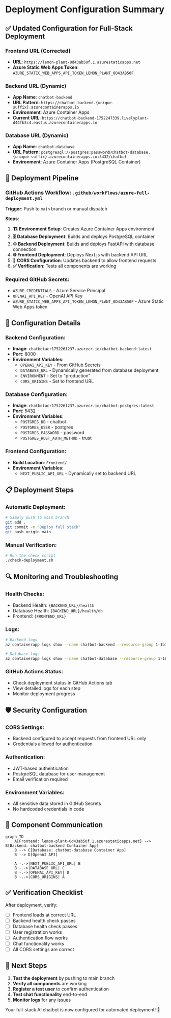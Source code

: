# Deployment Configuration Summary

## ✅ Updated Configuration for Full-Stack Deployment

### **Frontend URL (Corrected)**
- **URL**: `https://lemon-plant-0d43ab50f.1.azurestaticapps.net`
- **Azure Static Web Apps Token**: `AZURE_STATIC_WEB_APPS_API_TOKEN_LEMON_PLANT_0D43AB50F`

### **Backend URL (Dynamic)**
- **App Name**: `chatbot-backend`
- **URL Pattern**: `https://chatbot-backend.{unique-suffix}.azurecontainerapps.io`
- **Environment**: Azure Container Apps
- **Current URL**: `https://chatbot-backend-1752247339.livelyplant-d44fb3c4.eastus.azurecontainerapps.io`

### **Database URL (Dynamic)**
- **App Name**: `chatbot-database`
- **URL Pattern**: `postgresql://postgres:password@chatbot-database.{unique-suffix}.azurecontainerapps.io:5432/chatbot`
- **Environment**: Azure Container Apps (PostgreSQL Container)

## 🚀 Deployment Pipeline

### **GitHub Actions Workflow**: `.github/workflows/azure-full-deployment.yml`

**Trigger**: Push to `main` branch or manual dispatch

**Steps**:
1. **🏗️ Environment Setup**: Creates Azure Container Apps environment
2. **🗄️ Database Deployment**: Builds and deploys PostgreSQL container
3. **⚙️ Backend Deployment**: Builds and deploys FastAPI with database connection
4. **🌐 Frontend Deployment**: Deploys Next.js with backend API URL
5. **🔐 CORS Configuration**: Updates backend to allow frontend requests
6. **✅ Verification**: Tests all components are working

### **Required GitHub Secrets**:
- `AZURE_CREDENTIALS` - Azure Service Principal
- `OPENAI_API_KEY` - OpenAI API Key
- `AZURE_STATIC_WEB_APPS_API_TOKEN_LEMON_PLANT_0D43AB50F` - Azure Static Web Apps token

## 🔧 Configuration Details

### **Backend Configuration**:
- **Image**: `chatbotacr1752261237.azurecr.io/chatbot-backend:latest`
- **Port**: 8000
- **Environment Variables**:
  - `OPENAI_API_KEY` - From GitHub Secrets
  - `DATABASE_URL` - Dynamically generated from database deployment
  - `ENVIRONMENT` - Set to "production"
  - `CORS_ORIGINS` - Set to frontend URL

### **Database Configuration**:
- **Image**: `chatbotacr1752261237.azurecr.io/chatbot-postgres:latest`
- **Port**: 5432
- **Environment Variables**:
  - `POSTGRES_DB` - chatbot
  - `POSTGRES_USER` - postgres
  - `POSTGRES_PASSWORD` - password
  - `POSTGRES_HOST_AUTH_METHOD` - trust

### **Frontend Configuration**:
- **Build Location**: `Frontend/`
- **Environment Variables**:
  - `NEXT_PUBLIC_API_URL` - Dynamically set to backend URL

## 📋 Deployment Steps

### **Automatic Deployment**:
```bash
# Simply push to main branch
git add .
git commit -m "Deploy full stack"
git push origin main
```

### **Manual Verification**:
```bash
# Run the check script
./check-deployment.sh
```

## 🔍 Monitoring and Troubleshooting

### **Health Checks**:
- Backend Health: `{BACKEND_URL}/health`
- Database Health: `{BACKEND_URL}/health/db`
- Frontend: `{FRONTEND_URL}`

### **Logs**:
```bash
# Backend logs
az containerapp logs show --name chatbot-backend --resource-group 1-1b154f73-playground-sandbox --follow

# Database logs
az containerapp logs show --name chatbot-database --resource-group 1-1b154f73-playground-sandbox --follow
```

### **GitHub Actions Status**:
- Check deployment status in GitHub Actions tab
- View detailed logs for each step
- Monitor deployment progress

## 🛡️ Security Configuration

### **CORS Settings**:
- Backend configured to accept requests from frontend URL only
- Credentials allowed for authentication

### **Authentication**:
- JWT-based authentication
- PostgreSQL database for user management
- Email verification required

### **Environment Variables**:
- All sensitive data stored in GitHub Secrets
- No hardcoded credentials in code

## 🎯 Component Communication

```mermaid
graph TD
    A[Frontend: lemon-plant-0d43ab50f.1.azurestaticapps.net] --> B[Backend: chatbot-backend Container App]
    B --> C[Database: chatbot-database Container App]
    B --> D[OpenAI API]
    
    A -.->|NEXT_PUBLIC_API_URL| B
    B -.->|DATABASE_URL| C
    B -.->|OPENAI_API_KEY| D
    B -.->|CORS_ORIGINS| A
```

## ✅ Verification Checklist

After deployment, verify:
- [ ] Frontend loads at correct URL
- [ ] Backend health check passes
- [ ] Database health check passes
- [ ] User registration works
- [ ] Authentication flow works
- [ ] Chat functionality works
- [ ] All CORS settings are correct

## 🚀 Next Steps

1. **Test the deployment** by pushing to main branch
2. **Verify all components** are working
3. **Register a test user** to confirm authentication
4. **Test chat functionality** end-to-end
5. **Monitor logs** for any issues

Your full-stack AI chatbot is now configured for automated deployment! 🎉 